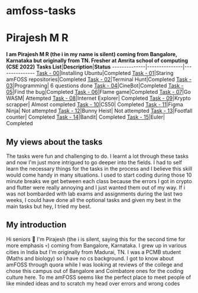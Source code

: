 # amfoss-tasks
# Pirajesh M R
**I am Pirajesh M R (the i in my name is silent) coming from Bangalore, Karnataka but originally from TN. Fresher at Amrita school of computing (CSE 2022)**
**Tasks List**|**Description**|**Status**
--------------|---------------|---------------
[Task - 00](https://github.com/verz0/amfoss-tasks/tree/main/Task%20-%2000)|Installing Ubuntu|Completed
[Task - 01](https://github.com/verz0/amfoss-tasks/tree/main/Task%20-%2001)|Staring amFOSS repositories|Completed
[Task - 02](https://github.com/verz0/amfoss-tasks/tree/main/Task%20-%2002)|Terminal Hunt|Completed
[Task - 03](https://github.com/verz0/amfoss-tasks/tree/main/Task%20-%2003)|Programming| 6 questions done
[Task - 04](https://github.com/verz0/amfoss-tasks/tree/main/Task%20-%2004)|CineBot|Completed
[Task - 05](https://github.com/verz0/amfoss-tasks/tree/main/Task%20-%2005)|Find the bug|Completed
[Task - 06](https://github.com/verz0/amfoss-tasks/tree/main/Task%20-%2006)|Flame game|Completed
[Task - 07](https://github.com/verz0/amfoss-tasks/tree/main/Task%20-%2007)|Go WASM| Attempted 
[Task - 08](https://github.com/verz0/amfoss-tasks/tree/main/Task%20-%2008)|Internet Explorer| Completed
[Task - 09](https://github.com/verz0/amfoss-tasks/tree/main/Task%20-%2009)|Krypto scrapper| Almost completed
[Task - 10](https://github.com/verz0/amfoss-tasks/tree/main/Task%20-%2010)|CS50| Completed
[Task - 11](https://github.com/verz0/amfoss-tasks/tree/main/Task%20-%2011)|Figma Ninja| Not attempted
[Task - 12](https://github.com/verz0/amfoss-tasks/tree/main/Task%20-%2012)|Bunny Heist| Not attempted
[Task - 13](https://github.com/verz0/amfoss-tasks/tree/main/Task%20-%2013)|Footfall counter| Completed
[Task - 14](https://github.com/verz0/amfoss-tasks/tree/main/Task%20-%2014)|Bandit| Completed
[Task - 15](https://github.com/verz0/amfoss-tasks/tree/main/Task%20-%2015)|Euler| Completed
## My views about the tasks
The tasks were fun and challenging to do. I learnt a lot through these tasks and now I'm just more intrigued to go deeper into the fields. I had to self learn the necessary things for the tasks in the process and I believe this skill would come handy in many situations. I used to start coding during those 10 minute breaks we get between each class because the errors I got in crypto and flutter were really annoying and I just wanted them out of my way. If i was not bombarded with lab exams and assignments during the last two weeks, I could have done all the optional tasks and given my best in the main tasks but hey, I tried my best.
## My introduction
Hi seniors 👋 I'm Pirajesh (the i is silent, saying this for the second time for more emphasis 💀) coming from Bangalore, Karnataka. I grew up in various cities in India but I'm originally from Madurai, TN. I was a PCMB student (Maths and biology) so I have no cs background. I got to know about amFOSS through quora while I was looking at reviews of the college and chose this campus out of Bangalore and Coimbatore ones for the coding culture here. To me amFOSS seems like the perfect place to meet people of like minded ideas and to scratch my head over errors and wrong codes



